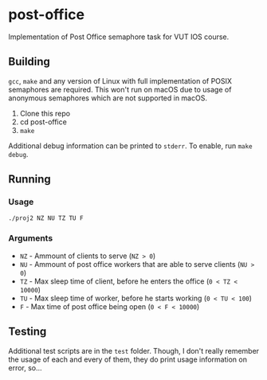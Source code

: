 # post-office
Implementation of Post Office semaphore task for VUT IOS course.

## Building
`gcc`, `make` and any version of Linux with full implementation of POSIX semaphores are required. This won't run on macOS due to usage of anonymous semaphores which are not supported in macOS.
1) Clone this repo
2) cd post-office
3) `make`

Additional debug information can be printed to `stderr`. To enable, run `make debug`.

## Running
### Usage
```
./proj2 NZ NU TZ TU F
```
### Arguments
- `NZ` - Ammount of clients to serve (`NZ > 0`)
- `NU` - Ammount of post office workers that are able to serve clients (`NU > 0`)
- `TZ` - Max sleep time of client, before he enters the office (`0 < TZ < 10000`)
- `TU` - Max sleep time of worker, before he starts working (`0 < TU < 100`)
- `F`  - Max time of post office being open (`0 < F < 10000`)

## Testing
Additional test scripts are in the `test` folder. Though, I don't really remember the usage of each and every of them, they do print usage information on error, so...
